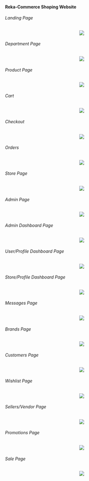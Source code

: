 <h4>Reka-Commerce Shoping Website</h4>
<h6>Landing Page</h6>
<p align="center">
  <img src="./Pages/LandingPage.jpeg" />
</p>
<h6>Department Page</h6>
<p align="center">
  <img src="./Pages/DepartmentPage.jpeg" />
</p>
<h6>Product  Page</h6>
<p align="center">
  <img src="./Pages/Product.jpeg" />
</p>
<h6>Cart</h6>
<p align="center">
  <img src="https://user-images.githubusercontent.com/40789486/112473157-01372700-8d94-11eb-9600-654133cb2fd2.png" />
</p>
<h6>Checkout</h6>
<p align="center">
  <img src="https://user-images.githubusercontent.com/40789486/112472788-8bcb5680-8d93-11eb-80cc-bad97c502e30.png" />
</p>
<h6>Orders</h6>
<p align="center">
  <img src="https://user-images.githubusercontent.com/40789486/112472863-9ede2680-8d93-11eb-9181-c04f1f188976.png" />
</p>
<h6>Store Page</h6>
<p align="center">
  <img src="https://user-images.githubusercontent.com/40789486/112473157-01372700-8d94-11eb-9600-654133cb2fd2.png" />
</p>
<h6>Admin Page</h6>
<p align="center">
  <img src="https://user-images.githubusercontent.com/40789486/112473157-01372700-8d94-11eb-9600-654133cb2fd2.png" />
</p>
<h6>Admin Dashboard Page</h6>
<p align="center">
  <img src="https://user-images.githubusercontent.com/40789486/112473157-01372700-8d94-11eb-9600-654133cb2fd2.png" />
</p>
<h6>User/Profile Dashboard Page</h6>
<p align="center">
  <img src="https://user-images.githubusercontent.com/40789486/112473157-01372700-8d94-11eb-9600-654133cb2fd2.png" />
</p>
<h6>Store/Profile Dashboard Page</h6>
<p align="center">
  <img src="https://user-images.githubusercontent.com/40789486/112473157-01372700-8d94-11eb-9600-654133cb2fd2.png" />
</p>
<h6>Messages Page</h6>
<p align="center">
  <img src="https://user-images.githubusercontent.com/40789486/112473157-01372700-8d94-11eb-9600-654133cb2fd2.png" />
</p>
<h6>Brands Page</h6>
<p align="center">
  <img src="https://user-images.githubusercontent.com/40789486/112473157-01372700-8d94-11eb-9600-654133cb2fd2.png" />
</p>
<h6>Customers Page</h6>
<p align="center">
  <img src="https://user-images.githubusercontent.com/40789486/112473157-01372700-8d94-11eb-9600-654133cb2fd2.png" />
</p>
<h6>Wishlist Page</h6>
<p align="center">
  <img src="https://user-images.githubusercontent.com/40789486/112473157-01372700-8d94-11eb-9600-654133cb2fd2.png" />
</p>
<h6>Sellers/Vendor Page</h6>
<p align="center">
  <img src="https://user-images.githubusercontent.com/40789486/112473157-01372700-8d94-11eb-9600-654133cb2fd2.png" />
</p>
<h6>Promotions Page</h6>
<p align="center">
  <img src="https://user-images.githubusercontent.com/40789486/112473157-01372700-8d94-11eb-9600-654133cb2fd2.png" />
</p>
<h6>Sale Page</h6>
<p align="center">
  <img src="https://user-images.githubusercontent.com/40789486/112473157-01372700-8d94-11eb-9600-654133cb2fd2.png" />
</p>